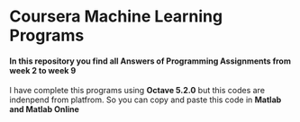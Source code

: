 # Coursera Machine Learning Programs

#### In this repository you find all **Answers** of **Programming Assignments** from week 2 to week 9
I have complete this programs using **Octave 5.2.0** but this codes are indenpend from platfrom. So you can copy and paste this code in **Matlab and Matlab Online**
